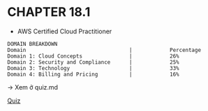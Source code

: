# CHAPTER 18.1
- AWS Certified Cloud Practitioner

```
DOMAIN BREAKDOWN
Domain                                 |            Percentage
Domain 1: Cloud Concepts               |            26%
Domain 2: Security and Compliance      |            25%
Domain 3: Technology                   |            33%
Domain 4: Billing and Pricing          |            16%
```

-> Xem ở quiz.md

[Quiz](https://github.com/darkness0710/note-aws-certification-aa/blob/main/aws-certified-cloud-practitioner/quiz.md)
